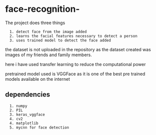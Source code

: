 # face-recognition-

The project does three things 
    
      1. detect face from the image added
      2. learns the facial features necessary to detect a person
      3. uses trained model to detect the face added 
      
the dataset is not uploaded in the repository as the dataset created was images of my friends and family members.

here i have used transfer learning to reduce the computational power 

pretrained model used is VGGFace as it is one of the best pre trained models available on the internet

## dependencies 

      1. numpy 
      2. PIL
      3. keras_vggface
      4. cv2
      4. matplotlib
      5. mycnn for face detection
      
      
